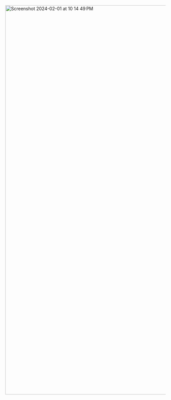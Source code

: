 <img width="1224" alt="Screenshot 2024-02-01 at 10 14 49 PM" src="https://github.com/LandoMeowrissian/synapse-brainbeat/assets/128652765/51dee2cb-97b7-456e-9429-f713497ec7fb">

